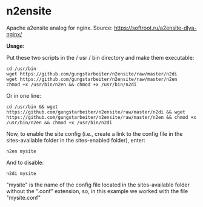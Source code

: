 # n2ensite
Apache a2ensite analog for nginx. Source: https://softroot.ru/a2ensite-dlya-nginx/

**Usage:**

Put these two scripts in the / usr / bin directory and make them executable:
````
cd /usr/bin
wget https://github.com/gungstarbeiter/n2ensite/raw/master/n2di
wget https://github.com/gungstarbeiter/n2ensite/raw/master/n2en
chmod +x /usr/bin/n2en && chmod +x /usr/bin/n2di
````

Or in one line:
````
cd /usr/bin && wget https://github.com/gungstarbeiter/n2ensite/raw/master/n2di && wget https://github.com/gungstarbeiter/n2ensite/raw/master/n2en && chmod +x /usr/bin/n2en && chmod +x /usr/bin/n2di
````

Now, to enable the site config (i.e., create a link to the config file in the sites-available folder in the sites-enabled folder), enter:
````
n2en mysite
````
And to disable:
````
n2di mysite
````

"mysite" is the name of the config file located in the sites-available folder without the ".conf" extension, so, in this example we worked with the file "mysite.conf"
